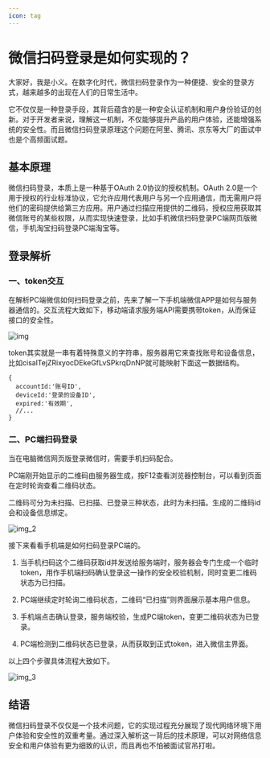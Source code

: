 ```yaml
---
icon: tag
---
```

# 微信扫码登录是如何实现的？

大家好，我是小义。在数字化时代，微信扫码登录作为一种便捷、安全的登录方式，越来越多的出现在人们的日常生活中。

它不仅仅是一种登录手段，其背后蕴含的是一种安全认证机制和用户身份验证的创新。对于开发者来说，理解这一机制，不仅能够提升产品的用户体验，还能增强系统的安全性。而且微信扫码登录原理这个问题在阿里、腾讯、京东等大厂的面试中也是个高频面试题。

## 基本原理

微信扫码登录，本质上是一种基于OAuth 2.0协议的授权机制。OAuth 2.0是一个用于授权的行业标准协议，它允许应用代表用户与另一个应用通信，而无需用户将他们的密码提供给第三方应用。用户通过扫描应用提供的二维码，授权应用获取其微信账号的某些权限，从而实现快速登录，比如手机微信扫码登录PC端网页版微信，手机淘宝扫码登录PC端淘宝等。

## 登录解析

### 一、token交互

在解析PC端微信如何扫码登录之前，先来了解一下手机端微信APP是如何与服务器通信的。交互流程大致如下，移动端请求服务端API需要携带token，从而保证接口的安全性。

![img](https://cxyxy.fun/img/xyr/2024/06/14/01-52-14-d2cedf230f786b87412ab3d6c70d6056-pclogin-4b4ead.png)


token其实就是一串有着特殊意义的字符串，服务器用它来查找账号和设备信息，比如cisalTejZRixyocDEkeGfLvSPkrqDnNP就可能映射下面这一数据结构。

```
{
  accountId:'账号ID',
  deviceId:'登录的设备ID',
  expired:'有效期',
  //...
}
```

### 二、PC端扫码登录

当在电脑微信网页版登录微信时，需要手机扫码配合。


PC端刚开始显示的二维码由服务器生成，按F12查看浏览器控制台，可以看到页面在定时轮询查看二维码状态。


二维码可分为未扫描、已扫描、已登录三种状态，此时为未扫描。生成的二维码id会和设备信息绑定。

![img_2](https://cxyxy.fun/img/xyr/2024/06/14/01-54-29-29592ec5c2c01f08eeb4fb49849500b7-pcconcat-348560.png)


接下来看看手机端是如何扫码登录PC端的。

1.  当手机扫码这个二维码获取id并发送给服务端时，服务器会专门生成一个临时token，用作手机端扫码确认登录这一操作的安全校验机制，同时变更二维码状态为已扫描。

2.  PC端继续定时轮询二维码状态，二维码“已扫描”则界面展示基本用户信息。

3.  手机端点击确认登录，服务端校验，生成PC端token，变更二维码状态为已登录。

4.  PC端检测到二维码状态已登录，从而获取到正式token，进入微信主界面。


以上四个步骤具体流程大致如下。

![img_3](https://cxyxy.fun/img/xyr/2024/06/14/01-55-30-a71cafa4a9a6ef7dbf26b4e74dd57111-appscan-5a164f.png)

## 结语

微信扫码登录不仅仅是一个技术问题，它的实现过程充分展现了现代网络环境下用户体验和安全性的双重考量。通过深入解析这一背后的技术原理，可以对网络信息安全和用户体验有更为细致的认识，而且再也不怕被面试官吊打啦。